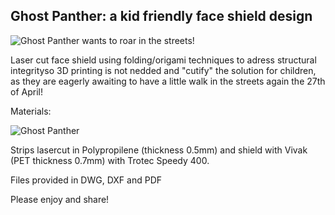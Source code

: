<h2>Ghost Panther: a kid friendly face shield design</h2>

![Ghost Panther wants to roar in the streets!](/images/IMG_2129.jpg)

Laser cut face shield using folding/origami techniques to adress structural integrityso 3D printing is not nedded and "cutify" the solution for children, as they are eagerly awaiting to have a little walk in the streets again the 27th of April!

Materials:

![Ghost Panther](/images/IMG_2127.jpg)

Strips lasercut in Polypropilene (thickness 0.5mm) and shield with Vivak (PET thickness 0.7mm)  with Trotec Speedy 400.

Files provided in DWG, DXF and PDF

Please enjoy and share!
